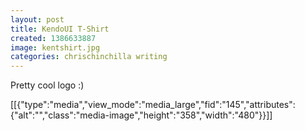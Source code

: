 ```yaml
---
layout: post
title: KendoUI T-Shirt
created: 1386633887
image: kentshirt.jpg
categories: chrischinchilla writing
---
```

<p>Pretty cool logo :)</p><p>[[{"type":"media","view_mode":"media_large","fid":"145","attributes":{"alt":"","class":"media-image","height":"358","width":"480"}}]]</p>
